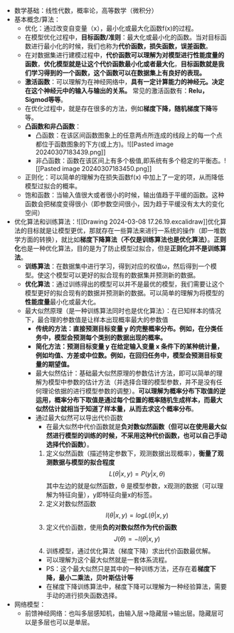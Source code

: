 - 数学基础：线性代数，概率论，高等数学（微积分）
- 基本概念/算法：
	- 优化：通过改变自变量（x），最小化或最大化函数f(x)的过程。
	- 在模型优化过程中，**目标函数/准则**：最大化或最小化的函数。当对目标函数进行最小化的时候，我们也称为**代价函数，损失函数，误差函数**。
	- 在对数据集进行建模过程中，**代价函数可以理解为对模型进行性能度量的函数**，**优化模型就是让这个代价函数最小化或者最大化**，**目标函数就是我们学习得到的一个函数，这个函数可以在数据集上有良好的表现。**
	- **激活函数**：可以理解为在神经网络中，**具有一定计算能力的神经元。决定在这个神经元中的输入与输出的关系。** 常见的激活函数有：**Relu，Sigmod等等**。
	- 在优化过程中，就是存在很多的方法，例如**梯度下降，随机梯度下降**等等。
	- **凸函数和非凸函数**：
		- 凸函数：在该区间函数图象上的任意两点所连成的线段上的每一个点都位于函数图象的下方(或上方)。![[Pasted image 20240307183439.png]]
		- 非凸函数：函数在该区间上有多个极值,即系统有多个稳定的平衡态。![[Pasted image 20240307183450.png]]
	- 正则化：可以简单的理解为在损失函数f(x) 中加上了一定的项，从而降低模型过拟合的概率。
	- 饱和函数：当输入值很大或者很小的时候，输出值趋于平缓的函数。这种函数会把梯度变得很小（即参数空间很小，因为趋于平缓没有太大的变化空间）
- 优化算法和训练算法：![[Drawing 2024-03-08 17.26.19.excalidraw]]优化算法的目标就是让模型更优，那就存在一些算法来进行一系统的操作（即一堆数学方面的转换），就比如**梯度下降算法（不仅是训练算法也是优化算法）**。**正则化**也是一种优化算法，目的是为了防止模型过拟合，但是**正则化并不是训练算法**。
	- **训练算法**：在数据集中进行学习，得到对应的权值ω，然后得到一个模型。使这个模型可以更好的拟合现有的数据集并预测新的数据。
	- **优化算法**：通过训练得出的模型可以并不是最优的模型，我们需要让这个模型更好的拟合现有的数据并预测新的数据。可以简单的理解为将模型的**性能度量**最小化或最大化。
	- 最大似然原理（是一种训练算法同时也是优化算法）：在已知样本的情况下，最合理的参数值是让样本出现概率最大的参数值
		- **传统的方法：直接预测目标变量 y 的完整概率分布。例如，在分类任务中，模型会预测每个类别的数据出现的概率。**
		- **简化方法：预测目标变量 y 在给定输入变量 x 条件下的某种统计量，例如均值、方差或中位数。例如，在回归任务中，模型会预测目标变量的期望值。**
		- 最大似然估计：基础最大似然原理的参数估计方法，即可以简单的理解为模型中参数的估计方法（并选择合理的模型参数，并不是没有任何理论依据的进行模型参数的调整）。**可以理解为概率分布下取值的逆运用，概率分布下取值是通过每个位置的概率随机生成样本，而最大似然估计就相当于知道了样本量，从而去求这个概率分布**。
		- 通过最大似然可以导出代价函数
			- 在最大似然中代价函数就是**负对数似然函数（但可以在使用最大似然进行模型的训练的时候，不采用这种代价函数，也可以自己手动选择代价函数）**。
			 1. 定义似然函数（描述特定参数下，观测数据出现概率），**衡量了观测数据与模型的拟合程度**$$L(θ | x,y)=P(y|x,θ)$$其中左边的就是似然函数，θ 是模型参数，x观测的数据（可以理解为特征向量），y即特征向量x的标签。
			 2. 定义对数似然函数$$l(θ | x, y) = log L(θ | x, y)$$
			 3. 定义代价函数，使用**负的对数似然作为代价函数**$$J(θ) = -l(θ | x, y)$$
			 4. 训练模型，通过优化算法（梯度下降）求出代价函数最优解。
			- 可以理解为这个最大似然就是一套体系流程。
			- PS：这个最大似然只是其中的一种训练方法，还存在着**梯度下降，最小二乘法，贝叶斯估计等**
			- 在梯度下降训练算法中，梯度下降可以理解为一种经验算法，需要手动的进行损失函数选择。
- 网络模型：
	- 前馈神经网络：也叫多层感知机，由输入层->隐藏层->输出层。隐藏层可以是多层也可以是单层。